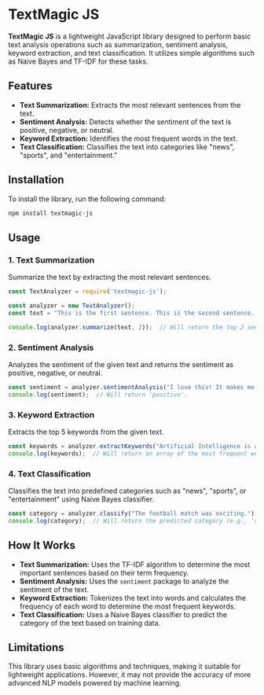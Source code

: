 
# **TextMagic JS**

**TextMagic JS** is a lightweight JavaScript library designed to perform basic text analysis operations such as summarization, sentiment analysis, keyword extraction, and text classification. It utilizes simple algorithms such as Naive Bayes and TF-IDF for these tasks.

## **Features**

- **Text Summarization:** Extracts the most relevant sentences from the text.
- **Sentiment Analysis:** Detects whether the sentiment of the text is positive, negative, or neutral.
- **Keyword Extraction:** Identifies the most frequent words in the text.
- **Text Classification:** Classifies the text into categories like "news", "sports", and "entertainment."

## **Installation**

To install the library, run the following command:

```bash
npm install textmagic-js
```

## **Usage**

### 1. **Text Summarization**

Summarize the text by extracting the most relevant sentences.

```javascript
const TextAnalyzer = require('textmagic-js');

const analyzer = new TextAnalyzer();
const text = "This is the first sentence. This is the second sentence. This is the third sentence.";

console.log(analyzer.summarize(text, 2));  // Will return the top 2 sentences.
```

### 2. **Sentiment Analysis**

Analyzes the sentiment of the given text and returns the sentiment as positive, negative, or neutral.

```javascript
const sentiment = analyzer.sentimentAnalysis("I love this! It makes me happy.");
console.log(sentiment);  // Will return 'positive'.
```

### 3. **Keyword Extraction**

Extracts the top 5 keywords from the given text.

```javascript
const keywords = analyzer.extractKeywords("Artificial Intelligence is a branch of computer science.");
console.log(keywords);  // Will return an array of the most frequent words.
```

### 4. **Text Classification**

Classifies the text into predefined categories such as "news", "sports", or "entertainment" using Naive Bayes classifier.

```javascript
const category = analyzer.classify("The football match was exciting.");
console.log(category);  // Will return the predicted category (e.g., 'sports').
```

## **How It Works**

- **Text Summarization:** Uses the TF-IDF algorithm to determine the most important sentences based on their term frequency.
- **Sentiment Analysis:** Uses the `sentiment` package to analyze the sentiment of the text.
- **Keyword Extraction:** Tokenizes the text into words and calculates the frequency of each word to determine the most frequent keywords.
- **Text Classification:** Uses a Naive Bayes classifier to predict the category of the text based on training data.

## **Limitations**

This library uses basic algorithms and techniques, making it suitable for lightweight applications. However, it may not provide the accuracy of more advanced NLP models powered by machine learning.
